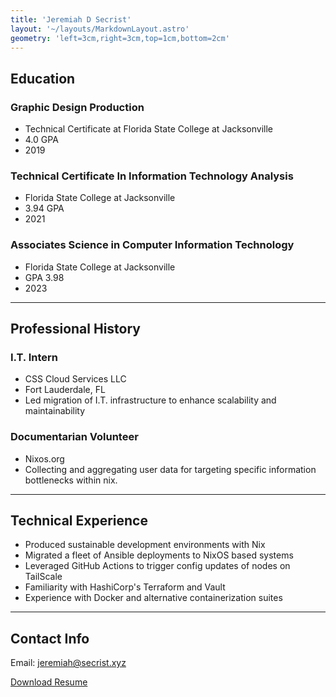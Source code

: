```yaml
---
title: 'Jeremiah D Secrist'
layout: '~/layouts/MarkdownLayout.astro'
geometry: 'left=3cm,right=3cm,top=1cm,bottom=2cm'
---
```

## Education
### Graphic Design Production

 - Technical Certificate at Florida State College at Jacksonville
 - 4.0 GPA
 - 2019 

### Technical Certificate In Information Technology Analysis

 - Florida State College at Jacksonville 
 - 3.94 GPA 
 - 2021 

### Associates  Science in Computer Information Technology

 - Florida State College at Jacksonville
 - GPA 3.98 
 - 2023 
 
---

## Professional History

### I.T. Intern
 - CSS Cloud Services LLC 
 - Fort Lauderdale, FL
 - Led migration of I.T. infrastructure to enhance scalability and maintainability </br>
 
### Documentarian Volunteer
 - Nixos.org
 - Collecting and aggregating user data for targeting specific information bottlenecks within nix.

---

## Technical Experience

 - Produced sustainable development environments with Nix
 - Migrated a fleet of Ansible deployments to NixOS based systems
 - Leveraged GitHub Actions to trigger config updates of nodes on TailScale
 - Familiarity with HashiCorp's Terraform and Vault
 - Experience with Docker and alternative containerization suites

---

## Contact Info

Email: jeremiah@secrist.xyz

[Download Resume](https://jeremiah.secrist.xyz/Jeremiah_Secrist_Resume.pdf)
